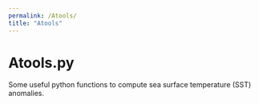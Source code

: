 ```yaml
---
permalink: /Atools/
title: "Atools"
---
```



# Atools.py

Some useful python functions to compute sea surface temperature (SST) anomalies. 


